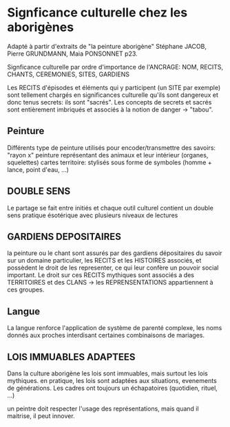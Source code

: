 # Signficance culturelle chez les aborigènes

Adapté à partir d'extraits de "la peinture aborigène" Stéphane JACOB, Pierre GRUNDMANN, Maia PONSONNET p23.

Signficance culturelle par ordre d'importance de l'ANCRAGE: NOM, RECITS, CHANTS, CEREMONIES, SITES, GARDIENS

Les RECITS d'épisodes et éléments qui y participent (un SITE par exemple) sont tellement chargés en significances culturelle qu'ils sont dangereux et donc tenus secrets: ils sont "sacrés". Les concepts de secrets et sacrés sont entièrement imbriqués et associés à la notion de danger -> "tabou".



## Peinture 

Différents type de peinture utilisés pour encoder/transmettre des savoirs:
"rayon x" peinture représentant des animaux et leur intérieur (organes, squelettes)
cartes territoire: stylisés sous forme de symboles (homme + lance, point d'eau, ...)

## DOUBLE SENS

Le partage se fait entre initiés et chaque outil culturel contient un double sens pratique ésotérique avec plusieurs niveaux de lectures

## GARDIENS DEPOSITAIRES
la peinture ou le chant sont assurés par des gardiens dépositaires du savoir sur un domaine particulier, les RECITS et les HISTOIRES associés, et possèdent le droit de les representer, ce qui leur confère un pouvoir social important. Le droit sur ces RECITS mythiques sont associés a des TERRITOIRES et des CLANS -> les REPRENSENTATIONS appartiennent à ces groupes.

## Langue

La langue renforce l'application de système de parenté complexe, les noms donnés aux proches interdisant certaines combinaisons de mariages.


## LOIS IMMUABLES ADAPTEES

Dans la culture aborigène les lois sont immuables, mais surtout les lois mythiques. en pratique, les lois sont adaptées aux situations, evenements de générations. Les cadres ont toujours un échapatoires (quotidien, rituel, ...)

un peintre doit respecter l'usage des représentations, mais quand il maitrise, il peut innover.

